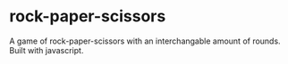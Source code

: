 # rock-paper-scissors
A game of rock-paper-scissors with an interchangable amount of rounds. Built with javascript.
